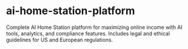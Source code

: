# ai-home-station-platform
Complete AI Home Station platform for maximizing online income with AI tools, analytics, and compliance features. Includes legal and ethical guidelines for US and European regulations.
